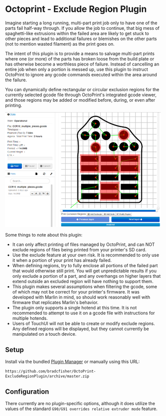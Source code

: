 # Octoprint - Exclude Region Plugin

Imagine starting a long running, multi-part print job only to have one of the parts fail half-way
through.  If you allow the job to continue, that big mess of spaghetti-like extrusions within the
failed area are likely to get stuck to other pieces and lead to additional failures or blemishes
on the other parts (not to mention wasted filament) as the print goes on.

The intent of this plugin is to provide a means to salvage multi-part prints where one (or more)
of the parts has broken loose from the build plate or has otherwise become a worthless piece of
failure.  Instead of cancelling an entire job when only a portion is messed up, use this plugin
to instruct OctoPrint to ignore any gcode commands executed within the area around the failure.

You can dynamically define rectangular or circular exclusion regions for the currently selected
gcode file through OctoPrint's integrated gcode viewer, and those regions may be added or modified
before, during, or even after printing.

![screenshot](./excluderegion-gcode-viewer.png)

Some things to note about this plugin:

* It can only affect printing of files managed by OctoPrint, and can NOT exclude regions of files
  being printed from your printer's SD card.
* Use the exclude feature at your own risk.  It is recommended to only use it when a portion of
  your print has already failed.
* When defining regions, try to fully enclose all portions of the failed part that would otherwise
  still print.  You will get unpredictable results if you only exclude a portion of a part, and any
  overhangs on higher layers that extend outside an excluded region will have nothing to support
  them.
* This plugin makes several assumptions when filtering the gcode, some of which may not be correct
  for your printer's firmware.  It was developed with Marlin in mind, so should work reasonably well
  with firmware that replicates Marlin's behavior.
* The plugin only supports a single hotend at this time.  It is not recommended to attempt to use
  it on a gcode file with instructions for multiple hotends.
* Users of TouchUI will not be able to create or modify exclude regions.  Any defined regions will
  be displayed, but they cannot currently be manipulated on a touch device.

## Setup

Install via the bundled [Plugin Manager](https://github.com/foosel/OctoPrint/wiki/Plugin:-Plugin-Manager)
or manually using this URL:

    https://github.com/bradcfisher/OctoPrint-ExcludeRegionPlugin/archive/master.zip

## Configuration

There currently are no plugin-specific options, although it does utilize the values of the standard
`G90/G91 overrides relative extruder mode` feature.
